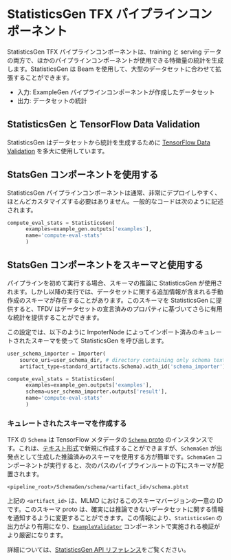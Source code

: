 # StatisticsGen TFX パイプラインコンポーネント

StatisticsGen TFX パイプラインコンポーネントは、training と serving データの両方で、ほかのパイプラインコンポーネントが使用できる特徴量の統計を生成します。StatisticsGen は Beam を使用して、大型のデータセットに合わせて拡張することができます。

- 入力: ExampleGen パイプラインコンポーネントが作成したデータセット
- 出力: データセットの統計

## StatisticsGen と TensorFlow Data Validation

StatisticsGen はデータセットから統計を生成するために [TensorFlow Data Validation](tfdv.md) を多大に使用しています。

## StatsGen コンポーネントを使用する

StatisticsGen パイプラインコンポーネントは通常、非常にデプロイしやすく、ほとんどカスタマイズする必要はありません。一般的なコードは次のように記述されます。

```python
compute_eval_stats = StatisticsGen(
      examples=example_gen.outputs['examples'],
      name='compute-eval-stats'
      )
```

## StatsGen コンポーネントをスキーマと使用する

パイプラインを初めて実行する場合、スキーマの推論に StatisticsGen が使用されます。しかし以降の実行では、データセットに関する追加情報が含まれる手動作成のスキーマが存在することがあります。このスキーマを StatisticsGen に提供すると、TFDV はデータセットの宣言済みのプロパティに基づいてさらに有用な統計を提供することができます。

この設定では、以下のように ImpoterNode によってインポート済みのキュレートされたスキーマを使って StatisticsGen を呼び出します。

```python
user_schema_importer = Importer(
    source_uri=user_schema_dir, # directory containing only schema text proto
    artifact_type=standard_artifacts.Schema).with_id('schema_importer')

compute_eval_stats = StatisticsGen(
      examples=example_gen.outputs['examples'],
      schema=user_schema_importer.outputs['result'],
      name='compute-eval-stats'
      )
```

### キュレートされたスキーマを作成する

TFX の `Schema` は TensorFlow メタデータの <a href="https://github.com/tensorflow/metadata/blob/master/tensorflow_metadata/proto/v0/schema.proto" data-md-type="link">`Schema` proto</a> のインスタンスです。これは、[テキスト形式](https://googleapis.dev/python/protobuf/latest/google/protobuf/text_format.html)で新規に作成することができますが、`SchemaGen` が出発点として生成した推論済みのスキーマを使用する方が簡単です。`SchemaGen` コンポーネントが実行すると、次のパスのパイプラインルートの下にスキーマが配置されます。

```
<pipeline_root>/SchemaGen/schema/<artifact_id>/schema.pbtxt
```

上記の `<artifact_id>` は、MLMD におけるこのスキーマバージョンの一意の ID です。このスキーマ proto は、確実には推論できないデータセットに関する情報を通知するように変更することができます。この情報により、`StatisticsGen` の出力がより有用になり、[`ExampleValidator`](https://www.tensorflow.org/tfx/guide/exampleval) コンポーネントで実施される検証がより厳密になります。

詳細については、[StatisticsGen API リファレンス](https://www.tensorflow.org/tfx/api_docs/python/tfx/v1/components/StatisticsGen)をご覧ください。
